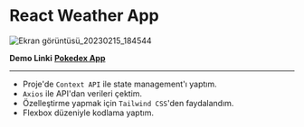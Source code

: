 # React Weather App
![Ekran görüntüsü_20230215_184544](https://user-images.githubusercontent.com/20613572/219077868-bf37cdf3-aaa3-4064-ab5d-fec3ecf8c1ca.png)


**Demo Linki** **[Pokedex App ](https://pokedexhik.netlify.app/)**

---

- Proje'de ``Context API`` ile state management'ı yaptım.
- ``Axios`` ile API'dan verileri çektim.
- Özelleştirme yapmak için `Tailwind CSS`'den faydalandım.
- Flexbox düzeniyle kodlama yaptım.


